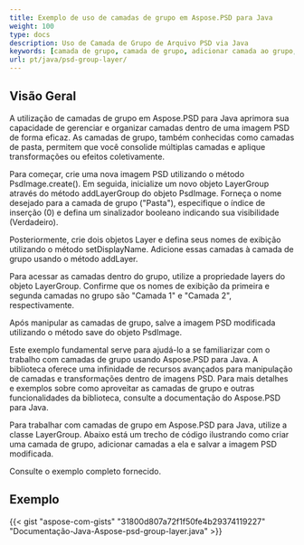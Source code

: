 ```yaml
---
title: Exemplo de uso de camadas de grupo em Aspose.PSD para Java
weight: 100
type: docs
description: Uso de Camada de Grupo de Arquivo PSD via Java
keywords: [camada de grupo, camada de grupo, adicionar camada ao grupo, api psd, java, exemplo de código]
url: pt/java/psd-group-layer/
---
```


## **Visão Geral**

A utilização de camadas de grupo em Aspose.PSD para Java aprimora sua capacidade de gerenciar e organizar camadas dentro de uma imagem PSD de forma eficaz. As camadas de grupo, também conhecidas como camadas de pasta, permitem que você consolide múltiplas camadas e aplique transformações ou efeitos coletivamente.

Para começar, crie uma nova imagem PSD utilizando o método PsdImage.create(). Em seguida, inicialize um novo objeto LayerGroup através do método addLayerGroup do objeto PsdImage. Forneça o nome desejado para a camada de grupo ("Pasta"), especifique o índice de inserção (0) e defina um sinalizador booleano indicando sua visibilidade (Verdadeiro).

Posteriormente, crie dois objetos Layer e defina seus nomes de exibição utilizando o método setDisplayName. Adicione essas camadas à camada de grupo usando o método addLayer.

Para acessar as camadas dentro do grupo, utilize a propriedade layers do objeto LayerGroup. Confirme que os nomes de exibição da primeira e segunda camadas no grupo são "Camada 1" e "Camada 2", respectivamente.

Após manipular as camadas de grupo, salve a imagem PSD modificada utilizando o método save do objeto PsdImage.

Este exemplo fundamental serve para ajudá-lo a se familiarizar com o trabalho com camadas de grupo usando Aspose.PSD para Java. A biblioteca oferece uma infinidade de recursos avançados para manipulação de camadas e transformações dentro de imagens PSD. Para mais detalhes e exemplos sobre como aproveitar as camadas de grupo e outras funcionalidades da biblioteca, consulte a documentação do Aspose.PSD para Java.

Para trabalhar com camadas de grupo em Aspose.PSD para Java, utilize a classe LayerGroup. Abaixo está um trecho de código ilustrando como criar uma camada de grupo, adicionar camadas a ela e salvar a imagem PSD modificada.

Consulte o exemplo completo fornecido.

## **Exemplo**
{{< gist "aspose-com-gists" "31800d807a72f1f50fe4b29374119227" "Documentação-Java-Aspose-psd-group-layer.java" >}}
